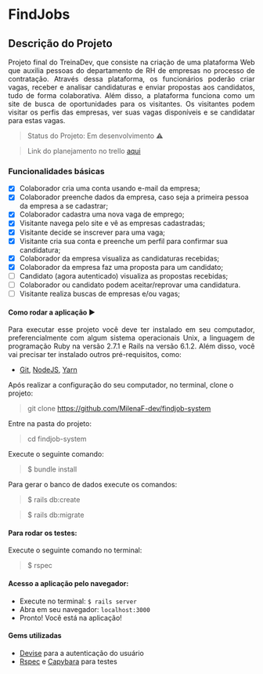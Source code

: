 # FindJobs

## Descrição do Projeto
<p align="justify"> Projeto final do TreinaDev, que consiste na criação de uma plataforma Web que auxilia pessoas do departamento de RH de empresas no processo de contratação. Através dessa plataforma, os funcionários poderão criar vagas, receber e analisar candidaturas e enviar propostas aos candidatos, tudo de forma colaborativa. Além disso, a plataforma funciona como um site de busca de oportunidades para os visitantes. Os visitantes podem visitar os perfis das empresas, ver suas vagas disponíveis e se candidatar para estas vagas.</p>

> Status do Projeto: Em desenvolvimento :warning:

> Link do planejamento no trello [aqui](https://trello.com/b/sMTMq9y2/findjob-system)

### Funcionalidades básicas
- [X] Colaborador cria uma conta usando e-mail da empresa;
- [X] Colaborador preenche dados da empresa, caso seja a primeira pessoa da empresa a se cadastrar;
- [X] Colaborador cadastra uma nova vaga de emprego;
- [X] Visitante navega pelo site e vê as empresas cadastradas;
- [X] Visitante decide se inscrever para uma vaga;
- [X] Visitante cria sua conta e preenche um perfil para confirmar sua candidatura;
- [X] Colaborador da empresa visualiza as candidaturas recebidas;
- [X] Colaborador da empresa faz uma proposta para um candidato;
- [ ] Candidato (agora autenticado) visualiza as propostas recebidas;
- [ ] Colaborador ou candidato podem aceitar/reprovar uma candidatura.
- [ ] Visitante realiza buscas de empresas e/ou vagas;

#### Como rodar a aplicação :arrow_forward: 
<p align="justify">Para executar esse projeto você deve ter instalado em seu computador, preferencialmente com algum sistema operacionais Unix, a linguagem de programação Ruby na versão 2.7.1 e Rails na versão 6.1.2. Além disso, você vai precisar ter instalado outros pré-requisitos, como: </p>

* [Git](https://git-scm.com/book/pt-br/v2/Começando-Instalando-o-Git), [NodeJS](https://nodejs.org/pt-br/download/package-manager/), [Yarn](https://classic.yarnpkg.com/pt-BR/docs/install/)

<p>Após realizar a configuração do seu computador, no terminal, clone o projeto:</p>

> git clone https://github.com/MilenaF-dev/findjob-system

<p>Entre na pasta do projeto:</p>

> cd findjob-system

<p>Execute o seguinte comando:</p>

> $ bundle install

<p>Para gerar o banco de dados execute os comandos:</p>

> $ rails db:create

> $ rails db:migrate

#### Para rodar os testes: 

<p>Execute o seguinte comando no terminal:</p>

> $ rspec

#### Acesso a aplicação pelo navegador:

* Execute no terminal: `$ rails server`
* Abra em seu navegador: `localhost:3000`
* Pronto! Você está na aplicação!

#### Gems utilizadas

* [Devise](https://github.com/heartcombo/devise) para a autenticação do usuário
* [Rspec](https://github.com/rspec/rspec-rails) e [Capybara](https://github.com/teamcapybara/capybara) para testes



